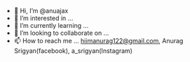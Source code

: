- 👋 Hi, I’m @anuajax
- 👀 I’m interested in ...
- 🌱 I’m currently learning ...
- 💞️ I’m looking to collaborate on ...
- 📫 How to reach me ... hiimanurag122@gmail.com, Anurag Srigyan(facebook), a_srigyan(Instagram)

<!---
anuajax/anuajax is a ✨ special ✨ repository because its `README.md` (this file) appears on your GitHub profile.
You can click the Preview link to take a look at your changes.
--->
